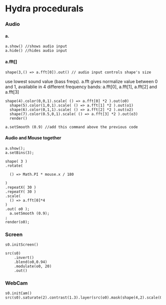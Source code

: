 # Hydra procedurals

### Audio

#### &#x20;a.

```
a.show() //shows audio input
a.hide() //hides audio input
```

#### a.fft\[]

```
shape(3,() => a.fft[0]).out() // audio input controls shape's size
```

use lowest sound value (bass freqs). a.fft gives normalize value between 0 and 1,  availablie in 4 different frequency bands: a.fft\[0],  a.fft\[1], a.fft\[2] and a.fft\[3]

```
shape(4).color(0,0,1).scale( () => a.fft[0] *2 ).out(o0)
  shape(5).color(1,0,1).scale( () => a.fft[1] *2 ).out(o1)
  shape(6).color(0,1,1).scale( () => a.fft[2] *2 ).out(o2)
  shape(7).color(0.5,0,1).scale( () => a.fft[3] *2 ).out(o3)
  render()
```

```
a.setSmooth (0.9) //add this command above the previous code
```

#### Audio and Mouse together

```
a.show();
a.setBins(3);

shape( 3 )
.rotate(

  () => Math.PI * mouse.x / 180

)
.repeatX( 30 )
.repeatY( 30 )
.scale(
  () => a.fft[0]*4
)
.out( o0 );
  a.setSmooth (0.9);
;
render(o0);
```

### Screen

```
s0.initScreen()

src(s0)
    .invert()
    .blend(o0,0.94)
    .modulate(o0, 20)
    .out()
```

### WebCam

```
s0.initCam()
src(s0).saturate(2).contrast(1.3).layer(src(o0).mask(shape(4,2).scale(0.5,0.7).scrollX(0.25)).scrollX(0.001)).modulate(o0,0.001).out(o0)
```
